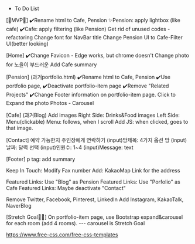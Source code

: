 * To Do List

[🐣MVP🐥]
✔️Rename html to Cafe, Pension
✨Pension: apply lightbox (like cafe)
✔️Cafe: apply filtering (like Pension)
Get rid of unused codes - refactoring
Change font for NavBar title
Change Pension UI to Cafe-Filter UI(better looking)

[Home]
✔️Change Favicon - Edge works, but chrome doesn't
Change photo for 노을이 부드러운 
Add Cafe summary



[Pension] (과거portfolio.html)
✔️Rename html to Cafe, Pension
✔️Use portfolio page,
✔️Deactivate portfolio-item page
✔️Remove "Related Projects"
✔️Change Footer information on portfolio-item page.
Click to Expand the photo
Photos - Carousel

[Cafe] (과거Blog)
Add images
Right Side: Drinks&Food images
Left Side: Menu(clickable)
Menu: follows, when I scroll
Add JS: when clicked, goes to that image.



[Contact]
예약 가능한지 주인장에게 연락하기
(input)방제목: 4가지 옵션 방
(input)날짜: 달력 선택
(input)인원수: 1~4
(input)Message: text




[Footer]
p tag: add summary

Keep In Touch: Modify Fax number
Add: KakaoMap Link for the address

Featured Links: Use "Blog" as Pension
Featured Links: Use "Porfolio" as Cafe 
Featured Links: Maybe deactivate "Contact"


Remove Twitter, Facebook, Pinterest, LinkedIn
Add Instagram, KakaoTalk, NaverBlog



[Stretch Goal🎈🤺]
On portfolio-item page, use Bootstrap expand&carousel for each room (add 4 rooms). --- carousel is Stretch Goal




https://www.free-css.com/free-css-templates








